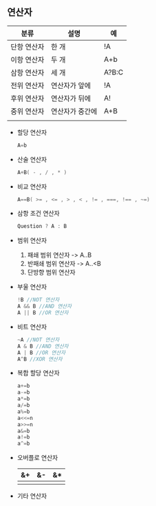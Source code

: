 <h2>연산자</h2>

| 분류        | 설명            | 예    |
| ----------- | --------------- | ----- |
| 단항 연산자 | 한 개           | !A    |
| 이항 연산자 | 두 개           | A+b   |
| 삼항 연산자 | 세 개           | A?B:C |
| 전위 연산자 | 연산자가 앞에   | !A    |
| 후위 연산자 | 연산자가 뒤에   | A!    |
| 중위 연산자 | 연산자가 중간에 | A+B   |
|             |                 |       |

- 할당 연산자

  ```swift
  A=b
  ```

- 산술 연산자

  ```swift
  A+B( - , / , * )
  ```

- 비교 연산자

  ```swift
  A==B( >= , <= , > , < , != , ===, !== , ~=)
  ```

- 삼항 조건 연산자

  ```swift
  Question ? A : B
  ```

- 범위 연산자

  1. 패쇄 범위 연산자 -> A..B
  2. 반패쇄 범위 연산자 -> A..<B
  3. 단방향 범위 연산자

- 부울 연산자

  ```swift
  !B //NOT 연산자
  A && B //AND 연산자
  A || B //OR 연산자
  ```

- 비트 연산자

  ```swift
  ~A //NOT 연산자
  A & B //AND 연산자
  A | B //OR 연산자
  A^B //XOR 연산자
  ```

- 복합 할당 연산자

  ```swift
  a+=b
  a-=b
  a*=b
  a/=b
  a%=b
  a<<=n
  a>>=n
  a&=b
  a!=b
  a^=b
  ```

- 오버플로 연산자

  | &+   | &-   | &*   |
  | ---- | ---- | ---- |
  |      |      |      |

- 기타 연산자

  